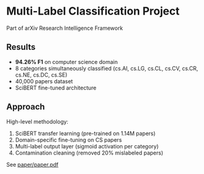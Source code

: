 # Multi-Label Classification Project

Part of arXiv Research Intelligence Framework

## Results

- **94.26% F1** on computer science domain
- 8 categories simultaneously classified (cs.AI, cs.LG, cs.CL, cs.CV, cs.CR, cs.NE, cs.DC, cs.SE)
- 40,000 papers dataset
- SciBERT fine-tuned architecture

## Approach

High-level methodology:
1. SciBERT transfer learning (pre-trained on 1.14M papers)
2. Domain-specific fine-tuning on CS papers
3. Multi-label output layer (sigmoid activation per category)
4. Contamination cleaning (removed 20% mislabeled papers)

See [paper/paper.pdf](../../paper/paper.pdf)
